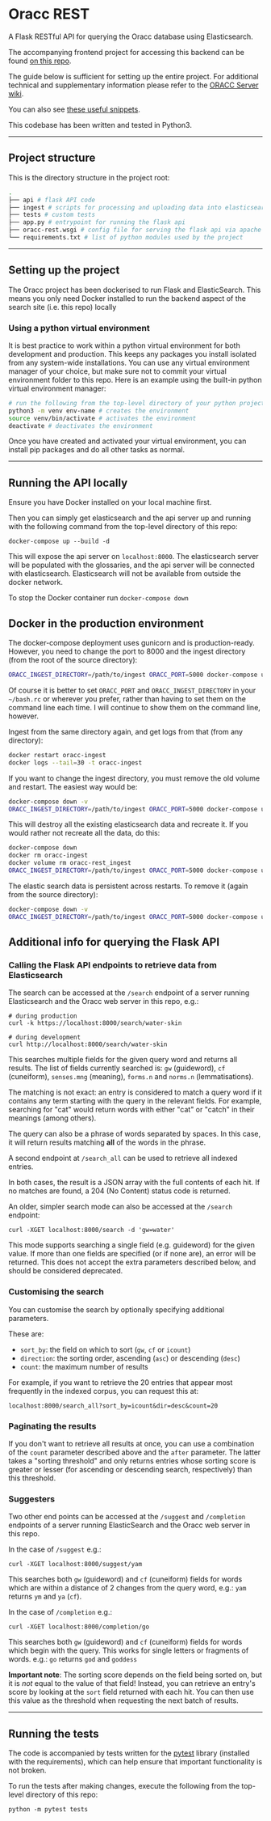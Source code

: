 # Oracc REST

A Flask RESTful API for querying the Oracc database using Elasticsearch.

The accompanying frontend project for accessing this backend can be found [on this repo](https://github.com/oracc/oracc-search-front-end).

The guide below is sufficient for setting up the entire project. For additional technical and supplementary information please refer to the [ORACC Server wiki](https://github.com/oracc/website/wiki/ORACC-Server).

You can also see [these useful snippets](https://github.com/oracc/oracc-rest/wiki/Useful-snippets).

This codebase has been written and tested in Python3.

---

## Project structure

This is the directory structure in the project root:

```bash
.
├── api # flask API code
├── ingest # scripts for processing and uploading data into elasticsearch
├── tests # custom tests
├── app.py # entrypoint for running the flask api
├── oracc-rest.wsgi # config file for serving the flask api via apache
└── requirements.txt # list of python modules used by the project

```

---

## Setting up the project

The Oracc project has been dockerised to run Flask and ElasticSearch. This means you only need Docker installed to run the backend aspect of the search site (i.e. this repo) locally

### Using a python virtual environment

It is best practice to work within a python virtual environment for both development and production. This keeps any packages you install isolated from any system-wide installations. You can use any virtual environment manager of your choice, but make sure not to commit your virtual environment folder to this repo. Here is an example using the built-in python virtual environment manager:

```sh
# run the following from the top-level directory of your python project
python3 -m venv env-name # creates the environment
source venv/bin/activate # activates the environment
deactivate # deactivates the environment
```

Once you have created and activated your virtual environment, you can install pip packages and do all other tasks as normal.

---

## Running the API locally

Ensure you have Docker installed on your local machine first.

Then you can simply get elasticsearch and the api server up and running with the following command from the top-level directory of this repo:

```
docker-compose up --build -d
```

This will expose the api server on `localhost:8000`. The elasticsearch
server will be populated with the glossaries, and the api server will
be connected with elasticsearch. Elasticsearch will not be available
from outside the docker network.

To stop the Docker container run `docker-compose down`

## Docker in the production environment

The docker-compose deployment uses gunicorn and is production-ready.
However, you need to change the port to 8000 and the ingest directory
(from the root of the source directory):

```sh
ORACC_INGEST_DIRECTORY=/path/to/ingest ORACC_PORT=5000 docker-compose up --build -d
```

Of course it is better to set `ORACC_PORT` and `ORACC_INGEST_DIRECTORY` in your `~/bash.rc` or wherever you prefer, rather than having to set them on the command line each time. I will continue to show them on the command line, however.

Ingest from the same directory again, and get logs from that (from any directory):

```sh
docker restart oracc-ingest
docker logs --tail=30 -t oracc-ingest
```

If you want to change the ingest directory, you must remove the old volume and restart. The easiest way would be:

```sh
docker-compose down -v
ORACC_INGEST_DIRECTORY=/path/to/ingest ORACC_PORT=5000 docker-compose up --build -d
```

This will destroy all the existing elasticsearch data and recreate it. If you would rather not recreate all the data, do this:

```sh
docker-compose down
docker rm oracc-ingest
docker volume rm oracc-rest_ingest
ORACC_INGEST_DIRECTORY=/path/to/ingest ORACC_PORT=5000 docker-compose up --build -d
```

The elastic search data is persistent across restarts. To remove it (again from
the source directory):

```sh
docker-compose down -v
ORACC_INGEST_DIRECTORY=/path/to/ingest ORACC_PORT=5000 docker-compose up --build -d
```

## Additional info for querying the Flask API

### Calling the Flask API endpoints to retrieve data from Elasticsearch

The search can be accessed at the `/search` endpoint of a server running Elasticsearch and the Oracc web server in this repo, e.g.:

```shell
# during production
curl -k https://localhost:8000/search/water-skin

# during development
curl http://localhost:8000/search/water-skin
```

This searches multiple fields for the given query word and returns all results. The list of fields currently searched is: `gw` (guideword), `cf` (cuneiform), `senses.mng` (meaning), `forms.n` and `norms.n` (lemmatisations).

The matching is not exact: an entry is considered to match a query word if it contains any term starting with the query in the relevant fields. For example, searching for "cat" would return words with either "cat" or "catch" in their meanings (among others).

The query can also be a phrase of words separated by spaces. In this case, it will return results matching **all** of the words in the phrase.

A second endpoint at `/search_all` can be used to retrieve all indexed entries.

In both cases, the result is a JSON array with the full contents of each hit. If no matches are found, a 204 (No Content) status code is returned.

An older, simpler search mode can also be accessed at the `/search` endpoint:

```
curl -XGET localhost:8000/search -d 'gw=water'
```

This mode supports searching a single field (e.g. guideword) for the given value. If more than one fields are specified (or if none are), an error will be returned. This does not accept the extra parameters described below, and should be considered deprecated.

### Customising the search

You can customise the search by optionally specifying additional parameters.

These are:

- `sort_by`: the field on which to sort (`gw`, `cf` or `icount`)
- `direction`: the sorting order, ascending (`asc`) or descending (`desc`)
- `count`: the maximum number of results

For example, if you want to retrieve the 20 entries that appear most frequently in the indexed corpus, you can request this at:

```
localhost:8000/search_all?sort_by=icount&dir=desc&count=20
```

### Paginating the results

If you don't want to retrieve all results at once, you can use a combination of the `count` parameter described above and the `after` parameter. The latter takes a "sorting threshold" and only returns entries whose sorting score is greater or lesser (for ascending or descending search, respectively) than this threshold.

### Suggesters

Two other end points can be accessed at the `/suggest` and `/completion` endpoints of a server running ElasticSearch and the Oracc web server in this repo.

In the case of `/suggest` e.g.:

```
curl -XGET localhost:8000/suggest/yam
```

This searches both `gw` (guideword) and `cf` (cuneiform) fields for words which are within a distance of 2 changes from the query word, e.g.: `yam` returns `ym` and `ya` (`cf`).

In the case of `/completion` e.g.:

```
curl -XGET localhost:8000/completion/go
```

This searches both `gw` (guideword) and `cf` (cuneiform) fields for words which begin with the query. This works for single letters or fragments of words. e.g.: `go` returns `god` and `goddess`

**Important note**: The sorting score depends on the field being sorted on, but it is _not_ equal to the value of that field! Instead, you can retrieve an entry's score by looking at the `sort` field returned with each hit. You can then use this value as the threshold when requesting the next batch of results.

---

## Running the tests

The code is accompanied by tests written for the [pytest](https://pytest.org) library (installed with the requirements), which can help ensure that important functionality is not broken.

To run the tests after making changes, execute the following from the top-level directory of this repo:

```
python -m pytest tests
```
